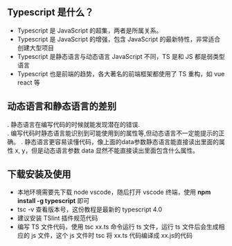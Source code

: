 ## Typescript 是什么？
* Typescript 是 JavaScript 的超集，两者是所属关系。
* Typescript 是 JavaScript 的增强，包含 JavaScript 的最新特性，非常适合创建大型项目
* Typescript 是静态语言与动态语言 JavaScript 不同，TS 是和 JS 都是弱类型语言
* Typescript 也是前端的趋势，各大著名的前端框架都使用了 TS 重构，如 vue react 等

## 动态语言和静态语言的差别
. 静态语言在编写代码的时候就能发现潜在的错误.  
. 编写代码时静态语言能识别到可能使用到的属性等,但动态语言不一定能提示的正确。
. 静态语言更容易读懂代码，像上面的data参数静态语言能直接读出里面的属性 x, y，但是动态语言参数 data 显然不能直接读出里面包含什么属性。


## 下载安装及使用
* 本地环境需要先下载 node vscode，随后打开 vscode 终端，使用 **npm install -g typescript** 即可
* tsc -v 查看版本号，这份教程是最新的 typescript 4.0
* 建议安装 TSlint 插件规范代码
* 编写 TS 文件代码，使用 tsc xx.ts 命令运行 ts 文件，运行 ts 文件后会生成相应的 js 文件，这个 js 文件时 tsc 将 xx.ts 代码编译成 xx.js的代码